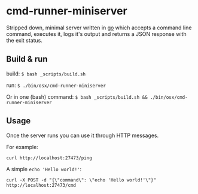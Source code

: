 # cmd-runner-miniserver

Stripped down, minimal server written in [go](https://golang.org/)
which accepts a command line command, executes it,
logs it's output and returns a JSON response
with the exit status.

## Build & run

build: `$ bash _scripts/build.sh`

run: `$ ./bin/osx/cmd-runner-miniserver`

Or in one (bash) command: `$ bash _scripts/build.sh && ./bin/osx/cmd-runner-miniserver`

## Usage

Once the server runs you can use it through HTTP messages.

For example:

    curl http://localhost:27473/ping

A simple `echo 'Hello world!'`:

    curl -X POST -d "{\"command\": \"echo 'Hello world!'\"}" http://localhost:27473/cmd
